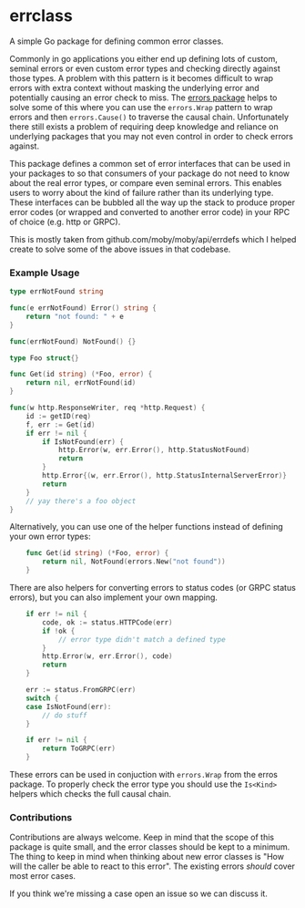 # errclass
A simple Go package for defining common error classes.

Commonly in go applications you either end up defining lots of custom, seminal errors or even custom error types and checking directly against those types. A problem with this pattern is it becomes difficult to wrap errors with extra context without masking the underlying error and potentially causing an error check to miss. The [errors package](github.com/pkg/errors) helps to solve some of this where you can use the `errors.Wrap` pattern to wrap errors and then `errors.Cause()` to traverse the causal chain. Unfortunately there still exists a problem of requiring deep knowledge and reliance on underlying packages that you may not even control in order to check errors against.

This package defines a common set of error interfaces that can be used in your packages to so that consumers of your package do not need to know about the real error types, or compare even seminal errors. This enables users to worry about the kind of failure rather than its underlying type. These interfaces can be bubbled all the way up the stack to produce proper error codes (or wrapped and converted to another error code) in your RPC of choice (e.g. http or GRPC).

This is mostly taken from github.com/moby/moby/api/errdefs which I helped create to solve some of the above issues in that codebase.

### Example Usage


```go
type errNotFound string

func(e errNotFound) Error() string {
	return "not found: " + e
}

func(errNotFound) NotFound() {}

type Foo struct{}

func Get(id string) (*Foo, error) {
	return nil, errNotFound(id)
}

func(w http.ResponseWriter, req *http.Request) {
	id := getID(req)
	f, err := Get(id)
	if err != nil {
		if IsNotFound(err) {
			http.Error(w, err.Error(), http.StatusNotFound)
			return
		}
		http.Error{(w, err.Error(), http.StatusInternalServerError)}
		return
	}
	// yay there's a foo object
}
```

Alternatively, you can use one of the helper functions instead of defining your own error types:

```go
	func Get(id string) (*Foo, error) {
		return nil, NotFound(errors.New("not found"))
	}
```

There are also helpers for converting errors to status codes (or GRPC status errors), but you can also implement your own mapping.

```go
	if err != nil {
		code, ok := status.HTTPCode(err)
		if !ok {
			// error type didn't match a defined type
		}
		http.Error(w, err.Error(), code)
		return
	}
```

```go
	err := status.FromGRPC(err)
	switch {
	case IsNotFound(err):
		// do stuff
	}
```

```go
	if err != nil {
		return ToGRPC(err)
	}
```

These errors can be used in conjuction with `errors.Wrap` from the erros package. To properly check the error type you should use the `Is<Kind>` helpers which checks the full causal chain.

### Contributions

Contributions are always welcome. Keep in mind that the scope of this package is quite small, and the error classes should be kept to a minimum. The thing to keep in mind when thinking about new error classes is "How will the caller be able to react to this error".
The existing errors *should* cover most error cases.

If you think we're missing a case open an issue so we can discuss it.